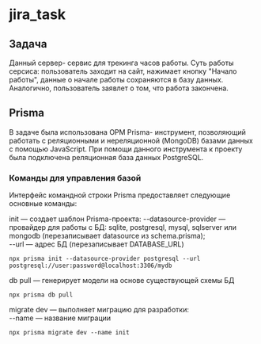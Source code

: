 # jira_task

## Задача

Данный сервер- сервис для трекинга часов работы. Суть работы серсиса: пользователь заходит на сайт, нажимает кнопку "Начало работы", данные о начале работы сохраняются в базу данных. Аналогично, пользователь заявлет о том, что работа закончена.

## Prisma

В задаче была использована ОРМ Prisma- инструмент, позволяющий работать с реляционными и нереляционной (MongoDB) базами данных с помощью JavaScript. При помощи данного инструмента к проекту была подключена реляционная база данных PostgreSQL.

### Команды для управления базой

Интерфейс командной строки Prisma предоставляет следующие основные команды:

init — создает шаблон Prisma-проекта:
--datasource-provider — провайдер для работы с БД: sqlite, postgresql, mysql, sqlserver или mongodb (перезаписывает datasource из schema.prisma);</br>
--url — адрес БД (перезаписывает DATABASE_URL)

```
npx prisma init --datasource-provider postgresql --url postgresql://user:password@localhost:3306/mydb
```

db pull — генерирует модели на основе существующей схемы БД

```
npx prisma db pull
```

migrate
dev — выполняет миграцию для разработки:</br>
--name — название миграции

```
npx prisma migrate dev --name init
```
